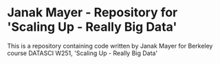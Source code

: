 # Janak Mayer - Repository for 'Scaling Up - Really Big Data' #

This is a repository containing code written by Janak Mayer for Berkeley course DATASCI W251, 'Scaling Up - Really Big Data'